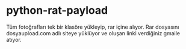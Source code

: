 # python-rat-payload

Tüm fotoğrafları tek bir klasöre yükleyip, rar içine alıyor. Rar dosyasını dosyaupload.com adlı siteye yüklüyor ve oluşan linki verdiğiniz gmaile atıyor.
